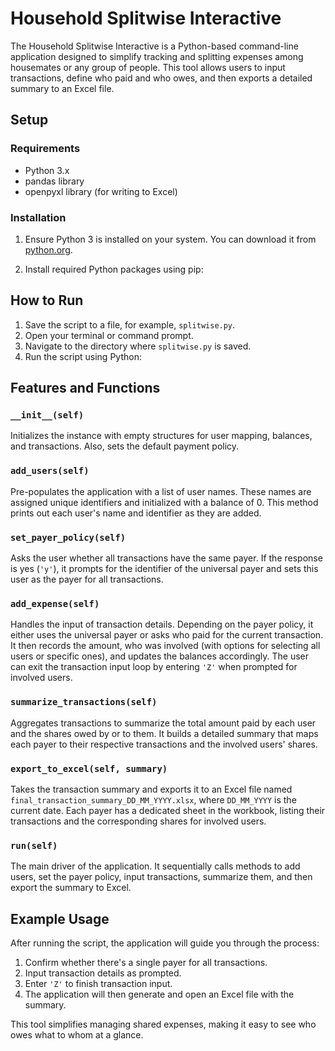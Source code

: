 # Household Splitwise Interactive

The Household Splitwise Interactive is a Python-based command-line application designed to simplify tracking and splitting expenses among housemates or any group of people. This tool allows users to input transactions, define who paid and who owes, and then exports a detailed summary to an Excel file.

## Setup

### Requirements

- Python 3.x
- pandas library
- openpyxl library (for writing to Excel)

### Installation

1. Ensure Python 3 is installed on your system. You can download it from [python.org](https://www.python.org/downloads/).

2. Install required Python packages using pip:


## How to Run

1. Save the script to a file, for example, `splitwise.py`.
2. Open your terminal or command prompt.
3. Navigate to the directory where `splitwise.py` is saved.
4. Run the script using Python:


## Features and Functions

### `__init__(self)`

Initializes the instance with empty structures for user mapping, balances, and transactions. Also, sets the default payment policy.

### `add_users(self)`

Pre-populates the application with a list of user names. These names are assigned unique identifiers and initialized with a balance of 0. This method prints out each user's name and identifier as they are added.

### `set_payer_policy(self)`

Asks the user whether all transactions have the same payer. If the response is yes (`'y'`), it prompts for the identifier of the universal payer and sets this user as the payer for all transactions.

### `add_expense(self)`

Handles the input of transaction details. Depending on the payer policy, it either uses the universal payer or asks who paid for the current transaction. It then records the amount, who was involved (with options for selecting all users or specific ones), and updates the balances accordingly. The user can exit the transaction input loop by entering `'Z'` when prompted for involved users.

### `summarize_transactions(self)`

Aggregates transactions to summarize the total amount paid by each user and the shares owed by or to them. It builds a detailed summary that maps each payer to their respective transactions and the involved users' shares.

### `export_to_excel(self, summary)`

Takes the transaction summary and exports it to an Excel file named `final_transaction_summary_DD_MM_YYYY.xlsx`, where `DD_MM_YYYY` is the current date. Each payer has a dedicated sheet in the workbook, listing their transactions and the corresponding shares for involved users.

### `run(self)`

The main driver of the application. It sequentially calls methods to add users, set the payer policy, input transactions, summarize them, and then export the summary to Excel.

## Example Usage

After running the script, the application will guide you through the process:

1. Confirm whether there's a single payer for all transactions.
2. Input transaction details as prompted.
3. Enter `'Z'` to finish transaction input.
4. The application will then generate and open an Excel file with the summary.

This tool simplifies managing shared expenses, making it easy to see who owes what to whom at a glance.
